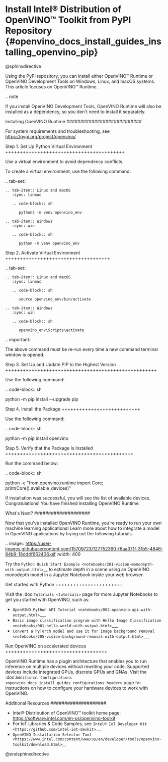 # Install Intel® Distribution of OpenVINO™ Toolkit from PyPI Repository {#openvino_docs_install_guides_installing_openvino_pip}

@sphinxdirective

Using the PyPI repository, you can install either OpenVINO™ Runtime or OpenVINO Development Tools on Windows, Linux, and macOS systems.
This article focuses on OpenVINO™ Runtime.

.. note

   If you install OpenVINO Development Tools, OpenVINO Runtime will also be installed as a dependency, so you don't need to install it separately.


Installing OpenVINO Runtime
###########################

For system requirements and troubleshooting, see https://pypi.org/project/openvino/

Step 1. Set Up Python Virtual Environment
+++++++++++++++++++++++++++++++++++++++++

Use a virtual environment to avoid dependency conflicts.

To create a virtual environment, use the following command:


.. tab-set::

    .. tab-item:: Linux and macOS
       :sync: linmac

       .. code-block:: sh

          python3 -m venv openvino_env

    .. tab-item:: Windows
       :sync: win

       .. code-block:: sh

          python -m venv openvino_env


Step 2. Activate Virtual Environment
++++++++++++++++++++++++++++++++++++


.. tab-set::

    .. tab-item:: Linux and macOS
       :sync: linmac

       .. code-block:: sh

          source openvino_env/bin/activate

    .. tab-item:: Windows
       :sync: win

       .. code-block:: sh

          openvino_env\Scripts\activate


.. important::

   The above command must be re-run every time a new command terminal window is opened.


Step 3. Set Up and Update PIP to the Highest Version
++++++++++++++++++++++++++++++++++++++++++++++++++++

Use the following command:

.. code-block:: sh

   python -m pip install --upgrade pip


Step 4. Install the Package
+++++++++++++++++++++++++++

Use the following command:

.. code-block:: sh

   python -m pip install openvino


Step 5. Verify that the Package Is Installed
++++++++++++++++++++++++++++++++++++++++++++

Run the command below:

.. code-block:: sh

   python -c "from openvino.runtime import Core; print(Core().available_devices)"

If installation was successful, you will see the list of available devices. Congratulations! You have finished installing OpenVINO Runtime.


What's Next?
####################

Now that you've installed OpenVINO Runtime, you're ready to run your own machine learning applications! Learn more about how to integrate a model in OpenVINO applications by trying out the following tutorials.

.. image:: https://user-images.githubusercontent.com/15709723/127752390-f6aa371f-31b5-4846-84b9-18dd4f662406.gif
   :width: 400

Try the `Python Quick Start Example <notebooks/201-vision-monodepth-with-output.html>`__ to estimate depth in a scene using an OpenVINO monodepth model in a Jupyter Notebook inside your web browser.

Get started with Python
+++++++++++++++++++++++

Visit the :doc:`Tutorials <tutorials>` page for more Jupyter Notebooks to get you started with OpenVINO, such as:

* `OpenVINO Python API Tutorial <notebooks/002-openvino-api-with-output.html>`___
* `Basic image classification program with Hello Image Classification <notebooks/001-hello-world-with-output.html>`___
* `Convert a PyTorch model and use it for image background removal <notebooks/205-vision-background-removal-with-output.html>`___

Run OpenVINO on accelerated devices
+++++++++++++++++++++++++++++++++++

OpenVINO Runtime has a plugin architecture that enables you to run inference on multiple devices without rewriting your code. Supported devices include integrated GPUs, discrete GPUs and GNAs. Visit the :doc:`Additional Configurations <openvino_docs_install_guides_configurations_header>` page for instructions on how to configure your hardware devices to work with OpenVINO.

Additional Resources
####################

- Intel® Distribution of OpenVINO™ toolkit home page: https://software.intel.com/en-us/openvino-toolkit
- For IoT Libraries & Code Samples, see `Intel® IoT Developer Kit <https://github.com/intel-iot-devkit>`__.
- `OpenVINO Installation Selector Tool <https://www.intel.com/content/www/us/en/developer/tools/openvino-toolkit/download.html>`__

@endsphinxdirective
